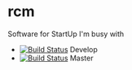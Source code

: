 rcm
===

Software for StartUp I'm busy with

* [![Build Status](https://travis-ci.org/webhat/rcm.png?branch=develop)](https://travis-ci.org/webhat/rcm) Develop
* [![Build Status](https://travis-ci.org/webhat/rcm.png?branch=master)](https://travis-ci.org/webhat/rcm) Master

